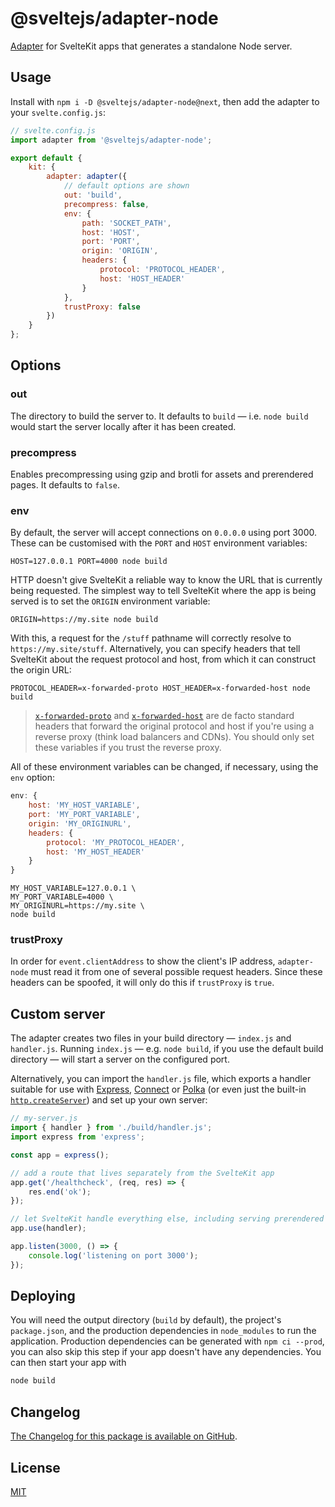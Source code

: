 # @sveltejs/adapter-node

[Adapter](https://kit.svelte.dev/docs/adapters) for SvelteKit apps that generates a standalone Node server.

## Usage

Install with `npm i -D @sveltejs/adapter-node@next`, then add the adapter to your `svelte.config.js`:

```js
// svelte.config.js
import adapter from '@sveltejs/adapter-node';

export default {
	kit: {
		adapter: adapter({
			// default options are shown
			out: 'build',
			precompress: false,
			env: {
				path: 'SOCKET_PATH',
				host: 'HOST',
				port: 'PORT',
				origin: 'ORIGIN',
				headers: {
					protocol: 'PROTOCOL_HEADER',
					host: 'HOST_HEADER'
				}
			},
			trustProxy: false
		})
	}
};
```

## Options

### out

The directory to build the server to. It defaults to `build` — i.e. `node build` would start the server locally after it has been created.

### precompress

Enables precompressing using gzip and brotli for assets and prerendered pages. It defaults to `false`.

### env

By default, the server will accept connections on `0.0.0.0` using port 3000. These can be customised with the `PORT` and `HOST` environment variables:

```
HOST=127.0.0.1 PORT=4000 node build
```

HTTP doesn't give SvelteKit a reliable way to know the URL that is currently being requested. The simplest way to tell SvelteKit where the app is being served is to set the `ORIGIN` environment variable:

```
ORIGIN=https://my.site node build
```

With this, a request for the `/stuff` pathname will correctly resolve to `https://my.site/stuff`. Alternatively, you can specify headers that tell SvelteKit about the request protocol and host, from which it can construct the origin URL:

```
PROTOCOL_HEADER=x-forwarded-proto HOST_HEADER=x-forwarded-host node build
```

> [`x-forwarded-proto`](https://developer.mozilla.org/en-US/docs/Web/HTTP/Headers/X-Forwarded-Proto) and [`x-forwarded-host`](https://developer.mozilla.org/en-US/docs/Web/HTTP/Headers/X-Forwarded-Host) are de facto standard headers that forward the original protocol and host if you're using a reverse proxy (think load balancers and CDNs). You should only set these variables if you trust the reverse proxy.

All of these environment variables can be changed, if necessary, using the `env` option:

```js
env: {
	host: 'MY_HOST_VARIABLE',
	port: 'MY_PORT_VARIABLE',
	origin: 'MY_ORIGINURL',
	headers: {
		protocol: 'MY_PROTOCOL_HEADER',
		host: 'MY_HOST_HEADER'
	}
}
```

```
MY_HOST_VARIABLE=127.0.0.1 \
MY_PORT_VARIABLE=4000 \
MY_ORIGINURL=https://my.site \
node build
```

### trustProxy

In order for `event.clientAddress` to show the client's IP address, `adapter-node` must read it from one of several possible request headers. Since these headers can be spoofed, it will only do this if `trustProxy` is `true`.

## Custom server

The adapter creates two files in your build directory — `index.js` and `handler.js`. Running `index.js` — e.g. `node build`, if you use the default build directory — will start a server on the configured port.

Alternatively, you can import the `handler.js` file, which exports a handler suitable for use with [Express](https://github.com/expressjs/expressjs.com), [Connect](https://github.com/senchalabs/connect) or [Polka](https://github.com/lukeed/polka) (or even just the built-in [`http.createServer`](https://nodejs.org/dist/latest/docs/api/http.html#httpcreateserveroptions-requestlistener)) and set up your own server:

```js
// my-server.js
import { handler } from './build/handler.js';
import express from 'express';

const app = express();

// add a route that lives separately from the SvelteKit app
app.get('/healthcheck', (req, res) => {
	res.end('ok');
});

// let SvelteKit handle everything else, including serving prerendered pages and static assets
app.use(handler);

app.listen(3000, () => {
	console.log('listening on port 3000');
});
```

## Deploying

You will need the output directory (`build` by default), the project's `package.json`, and the production dependencies in `node_modules` to run the application. Production dependencies can be generated with `npm ci --prod`, you can also skip this step if your app doesn't have any dependencies. You can then start your app with

```bash
node build
```

## Changelog

[The Changelog for this package is available on GitHub](https://github.com/sveltejs/kit/blob/master/packages/adapter-node/CHANGELOG.md).

## License

[MIT](LICENSE)
